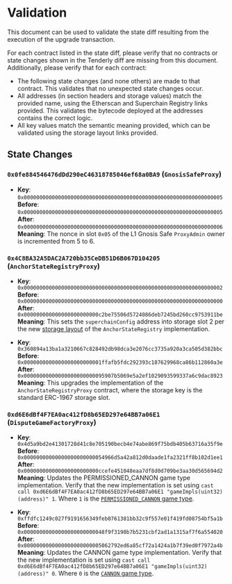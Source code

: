 # Validation

This document can be used to validate the state diff resulting from the execution of the upgrade
transaction.

For each contract listed in the state diff, please verify that no contracts or state changes shown in the Tenderly diff are missing from this document. Additionally, please verify that for each contract:

- The following state changes (and none others) are made to that contract. This validates that no unexpected state changes occur.
- All addresses (in section headers and storage values) match the provided name, using the Etherscan and Superchain Registry links provided. This validates the bytecode deployed at the addresses contains the correct logic.
- All key values match the semantic meaning provided, which can be validated using the storage layout links provided.

## State Changes

### `0x0fe884546476dDd290eC46318785046ef68a0BA9` (`GnosisSafeProxy`)

- **Key**: `0x0000000000000000000000000000000000000000000000000000000000000005` <br/>
  **Before**: `0x0000000000000000000000000000000000000000000000000000000000000005` <br/>
  **After**: `0x0000000000000000000000000000000000000000000000000000000000000006` <br/>
  **Meaning**: The nonce in slot `0x05` of the L1 Gnosis Safe `ProxyAdmin` owner is incremented from 5 to 6.

### `0x4C8BA32A5DAC2A720bb35CeDB51D6B067D104205` (`AnchorStateRegistryProxy`)

- **Key**: `0x0000000000000000000000000000000000000000000000000000000000000002` <br/>
  **Before**: `0x0000000000000000000000000000000000000000000000000000000000000000` <br/>
  **After**: `0x000000000000000000000000c2be75506d5724086deb7245bd260cc9753911be` <br/>
  **Meaning**: This sets the `superchainConfig` address into storage slot 2 per the new [storage layout](https://github.com/ethereum-optimism/optimism/blob/op-contracts/v1.6.0-rc.2/packages/contracts-bedrock/src/dispute/AnchorStateRegistry.sol#L40) of the `AnchorStateRegistry` implementation.

- **Key**: `0x360894a13ba1a3210667c828492db98dca3e2076cc3735a920a3ca505d382bbc` <br/>
  **Before**: `0x0000000000000000000000001ffafb5fdc292393c187629968ca86b112860a3e` <br/>
  **After**: `0x00000000000000000000000095907b5069e5a2ef1029093599337a6c9dac8923` <br/>
  **Meaning**: This upgrades the implementation of the `AnchorStateRegistryProxy` contract, where the storage key is the standard ERC-1967 storage slot.

### `0xd6E6dBf4F7EA0ac412fD8b65ED297e64BB7a06E1` (`DisputeGameFactoryProxy`)

- **Key**: `0x4d5a9bd2e41301728d41c8e705190becb4e74abe869f75bdb405b63716a35f9e` <br/>
  **Before**: `0x00000000000000000000000054966d5a42a812d0daade1fa2321ff8b102d1ee1` <br/>
  **After**: `0x000000000000000000000000ccefe451048eaa7df8d0d709be3aa30d565694d2` <br/>
  **Meaning**: Updates the PERMISSIONED_CANNON game type implementation. Verify that the new implementation is set using `cast call 0xd6E6dBf4F7EA0ac412fD8b65ED297e64BB7a06E1 "gameImpls(uint32)(address)" 1`. Where `1` is the [`PERMISSIONED_CANNON` game type](https://github.com/ethereum-optimism/optimism/blob/op-contracts/v1.6.0-rc.2/packages/contracts-bedrock/src/dispute/lib/Types.sol#L31).

- **Key**: `0xffdfc1249c027f9191656349feb0761381bb32c9f557e01f419fd08754bf5a1b` <br/>
  **Before**: `0x00000000000000000000000048f9f3190b7b5231cbf2ad1a1315af7f6a554020` <br/>
  **After**: `0x0000000000000000000000005062792ed6a85cf72a1424a1b7f39ed0f7972a4b` <br/>
  **Meaning**: Updates the CANNON game type implementation. Verify that the new implementation is set using `cast call 0xd6E6dBf4F7EA0ac412fD8b65ED297e64BB7a06E1 "gameImpls(uint32)(address)" 0`. Where `0` is the [`CANNON` game type](https://github.com/ethereum-optimism/optimism/blob/op-contracts/v1.6.0-rc.2/packages/contracts-bedrock/src/dispute/lib/Types.sol#L28).
